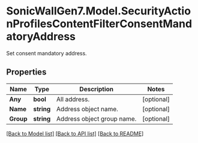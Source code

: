# SonicWallGen7.Model.SecurityActionProfilesContentFilterConsentMandatoryAddress
Set consent mandatory address.

## Properties

Name | Type | Description | Notes
------------ | ------------- | ------------- | -------------
**Any** | **bool** | All address. | [optional] 
**Name** | **string** | Address object name. | [optional] 
**Group** | **string** | Address object group name. | [optional] 

[[Back to Model list]](../README.md#documentation-for-models) [[Back to API list]](../README.md#documentation-for-api-endpoints) [[Back to README]](../README.md)

